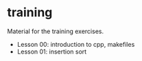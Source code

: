 # training
Material for the training exercises.

- Lesson 00: introduction to cpp, makefiles
- Lesson 01: insertion sort
